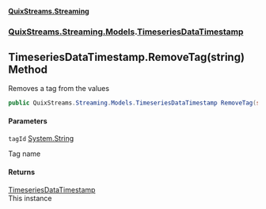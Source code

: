 #### [QuixStreams.Streaming](index.md 'index')
### [QuixStreams.Streaming.Models](QuixStreams.Streaming.Models.md 'QuixStreams.Streaming.Models').[TimeseriesDataTimestamp](TimeseriesDataTimestamp.md 'QuixStreams.Streaming.Models.TimeseriesDataTimestamp')

## TimeseriesDataTimestamp.RemoveTag(string) Method

Removes a tag from the values

```csharp
public QuixStreams.Streaming.Models.TimeseriesDataTimestamp RemoveTag(string tagId);
```
#### Parameters

<a name='QuixStreams.Streaming.Models.TimeseriesDataTimestamp.RemoveTag(string).tagId'></a>

`tagId` [System.String](https://docs.microsoft.com/en-us/dotnet/api/System.String 'System.String')

Tag name

#### Returns
[TimeseriesDataTimestamp](TimeseriesDataTimestamp.md 'QuixStreams.Streaming.Models.TimeseriesDataTimestamp')  
This instance